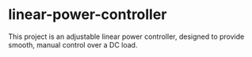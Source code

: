 # linear-power-controller
This project is an adjustable linear power controller, designed to provide smooth, manual control over a DC load.
